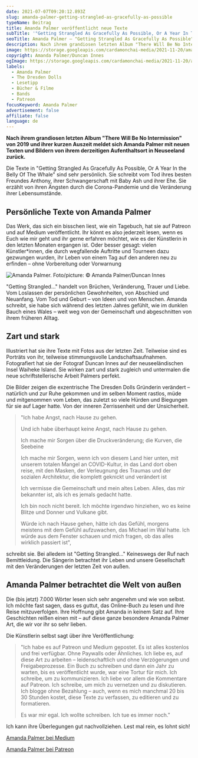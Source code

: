 ```yaml
---
date: 2021-07-07T09:20:12.893Z
slug: amanda-palmer-getting-strangled-as-gracefully-as-possible
typeName: Beitrag
title: Amanda Palmer veröffentlicht neue Texte
subTitle: '"Getting Strangled As Gracefully As Possible, Or A Year In The Belly Of The Whale"'
seoTitle: Amanda Palmer – "Getting Strangled As Gracefully As Possible"
description: Nach ihrem grandiosen letzten Album "There Will Be No Intermission" von 2019 meldet sich Amanda Palmer mit neuen Texten und Bildern von ihrem derzeitigen Aufenthaltsort in Neuseeland zurück. "Getting Strangled As Gracefully As Possible, Or A Year In The Belly Of The Whale" ist online frei verfügbar.
image: https://storage.googleapis.com/cardamonchai-media/2021-11-20/amanda-palmer-1-jpg-imagine-081828_3a5165_765_693/640.webp
copyright: Amanda Palmer/Duncan Innes
ogImage: https://storage.googleapis.com/cardamonchai-media/2021-11-20/amanda-palmer-fb-jpg-imagine-083858_365064_1200_628/640.webp
labels:
  - Amanda Palmer
  - The Dresden Dolls
  - Lesetipp
  - Bücher & Filme
  - Bands
  - Patreon
focusKeyword: Amanda Palmer
advertisement: false
affiliate: false
language: de
---
```


**Nach ihrem grandiosen letzten Album "There Will Be No Intermission" von 2019 und ihrer kurzen Auszeit meldet sich Amanda Palmer mit neuen Texten und Bildern von ihrem derzeitigen Aufenthaltsort in Neuseeland zurück.**

Die Texte in "Getting Strangled As Gracefully As Possible, Or A Year In the Belly Of The Whale" sind sehr persönlich. Sie schreibt vom Tod ihres besten Freundes Anthony, ihrer Schwangerschaft mit Baby Ash und ihrer Ehe. Sie erzählt von ihren Ängsten durch die Corona-Pandemie und die Veränderung ihrer Lebensumstände.

## Persönliche Texte von Amanda Palmer

Das Werk, das sich ein bisschen liest, wie ein Tagebuch, hat sie auf Patreon und auf Medium veröffentlicht. Ihr könnt es also jederzeit lesen, wenn es Euch wie mir geht und ihr gerne erfahren möchtet, wie es der Künstlerin in den letzten Monaten ergangen ist. Oder besser gesagt: vielen Künstler\*innen, die durch wegfallende Auftritte und Tourneen dazu gezwungen wurden, ihr Leben von einem Tag auf den anderen neu zu erfinden – ohne Vorbereitung oder Vorwarnung

![Amanda Palmer. Foto/picture: © Amanda Palmer/Duncan Innes](https://storage.googleapis.com/cardamonchai-media/2021-11-20/amanda-palmer-2-jpg-imagine-c8d8d8_a8b1b5_1400_1057/640.webp 'Amanda Palmer. Foto/picture: © Amanda Palmer/Duncan Innes')

"Getting Strangled..." handelt von Brüchen, Veränderung, Trauer und Liebe. Vom Loslassen der persönlichen Gewohnheiten, von Abschied und Neuanfang. Vom Tod und Geburt – von Ideen und von Menschen. Amanda schreibt, sie habe sich während des letzten Jahres gefühlt, wie im dunklen Bauch eines Wales – weit weg von der Gemeinschaft und abgeschnitten von ihrem früheren Alltag.

## Zart und stark

Illustriert hat sie ihre Texte mit Fotos aus der letzten Zeit. Teilweise sind es Porträts von ihr, teilweise stimmungsvolle Landschaftsaufnahmen. Fotografiert hat sie der Fotograf Duncan Innes auf der neuseeländischen Insel Waiheke Island. Sie wirken zart und stark zugleich und untermalen die neue schriftstellerische Arbeit Palmers perfekt.

Die Bilder zeigen die exzentrische The Dresden Dolls Gründerin verändert – natürlich und zur Ruhe gekommen und im selben Moment rastlos, müde und mitgenommen vom Leben, das zuletzt so viele Hürden und Biegungen für sie auf Lager hatte. Von der inneren Zerrissenheit und der Unsicherheit.

> "Ich habe Angst, nach Hause zu gehen.
>
> Und ich habe überhaupt keine Angst, nach Hause zu gehen.
>
> Ich mache mir Sorgen über die Druckveränderung; die Kurven, die Seebeine
>
> Ich mache mir Sorgen, wenn ich von diesem Land hier unten, mit unserem totalen Mangel an COVID-Kultur, in das Land dort oben reise, mit den Masken, der Verleugnung des Traumas und der sozialen Architektur, die komplett geknickt und verändert ist
>
> Ich vermisse die Gemeinschaft und mein altes Leben. Alles, das mir bekannter ist, als ich es jemals gedacht hatte.
>
> Ich bin noch nicht bereit. Ich möchte irgendwo hinziehen, wo es keine Blitze und Donner und Vulkane gibt.
>
> Würde ich nach Hause gehen, hätte ich das Gefühl, morgens meistens mit dem Gefühl aufzuwachen, das Michael im Wal hatte. Ich würde aus dem Fenster schauen und mich fragen, ob das alles wirklich passiert ist",

schreibt sie. Bei alledem ist "Getting Strangled..." Keineswegs der Ruf nach Bemittleidung. Die Sängerin betrachtet ihr Leben und unsere Gesellschaft mit den Veränderungen der letzten Zeit von außen.

## Amanda Palmer betrachtet die Welt von außen

Die (bis jetzt) 7.000 Wörter lesen sich sehr angenehm und wie von selbst. Ich möchte fast sagen, dass es guttut, das Online-Buch zu lesen und ihre Reise mitzuverfolgen. Ihre Hoffnung gibt Amanda in keinem Satz auf. Ihre Geschichten reißen einen mit – auf diese ganze besondere Amanda Palmer Art, die wir vor ihr so sehr lieben.

Die Künstlerin selbst sagt über ihre Veröffentlichung:

> "Ich habe es auf Patreon und Medium gepostet. Es ist alles kostenlos und frei verfügbar. Ohne Paywalls oder Ähnliches. Ich liebe es, auf diese Art zu arbeiten – leidenschaftlich und ohne Verzögerungen und Freigabeprozesse. Ein Buch zu schreiben und dann ein Jahr zu warten, bis es veröffentlicht wurde, war eine Tortur für mich. Ich schreibe, um zu kommunizieren. Ich liebe vor allem die Kommentare auf Patreon. Ich schreibe, um mich zu vernetzen und zu diskutieren. Ich blogge ohne Bezahlung – auch, wenn es mich manchmal 20 bis 30 Stunden kostet, diese Texte zu verfassen, zu editieren und zu formatieren.
>
> Es war mir egal. Ich wollte schreiben. Ich tue es immer noch."

Ich kann ihre Überlegungen gut nachvollziehen. Lest mal rein, es lohnt sich!

[Amanda Palmer bei Medium](https://amandapalmer.medium.com/getting-strangled-as-gracefully-as-possible-or-a-year-in-the-belly-of-the-whale-370caabcaa9f)

[Amanda Palmer bei Patreon](https://www.patreon.com/amandapalmer)
